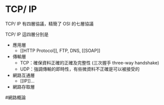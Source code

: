 # TCP/ IP
TCP/ IP 有四層協議，精簡了 OSI 的七層協議

TCP/ IP 這四層分別是
- 應用層
	- [[HTTP Protocol]], FTP, DNS, [[SOAP]]
- 傳輸層
	- TCP：確保資料正確的正確及完整性 (三次握手 three-way handshake)
	- UDP：強調傳輸的即時性，有些微資料不正確是可以被接受的
- 網路互通層
	- [[IP]]...
- 網路存取層


#網路概論 